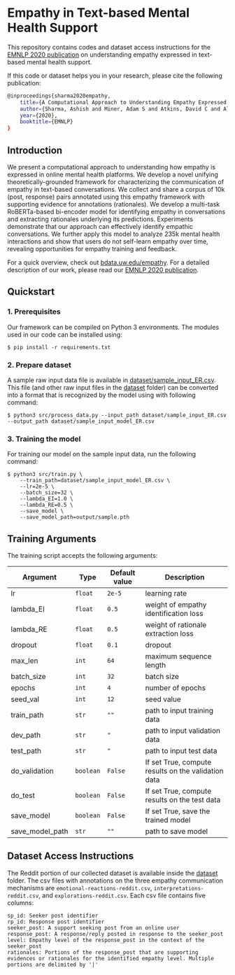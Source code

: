 # Empathy in Text-based Mental Health Support
This repository contains codes and dataset access instructions for the [EMNLP 2020 publication](https://arxiv.org/pdf/2009.08441) on understanding empathy expressed in text-based mental health support.

If this code or dataset helps you in your research, please cite the following publication:
```bash
@inproceedings{sharma2020empathy,
    title={A Computational Approach to Understanding Empathy Expressed in Text-Based Mental Health Support},
    author={Sharma, Ashish and Miner, Adam S and Atkins, David C and Althoff, Tim},
    year={2020},
    booktitle={EMNLP}
}
```

## Introduction

We present a computational approach to understanding how empathy is expressed in online mental health platforms. We develop a novel unifying theoretically-grounded framework for characterizing the communication of empathy in text-based conversations. We collect and share a corpus of 10k (post, response) pairs annotated using this empathy framework with supporting evidence for annotations (rationales). We develop a multi-task RoBERTa-based bi-encoder model for identifying empathy in conversations and extracting rationales underlying its predictions. Experiments demonstrate that our approach can effectively
identify empathic conversations. We further apply this model to analyze 235k mental health interactions and show that users do not self-learn empathy over time, revealing opportunities for empathy training and feedback.

For a quick overview, check out [bdata.uw.edu/empathy](http://bdata.uw.edu/empathy/). For a detailed description of our work, please read our [EMNLP 2020 publication](https://arxiv.org/pdf/2009.08441).

## Quickstart

### 1. Prerequisites

Our framework can be compiled on Python 3 environments. The modules used in our code can be installed using:
```
$ pip install -r requirements.txt
```


### 2. Prepare dataset
A sample raw input data file is available in [dataset/sample_input_ER.csv](dataset/sample_input_ER.csv). This file (and other raw input files in the [dataset](dataset) folder) can be converted into a format that is recognized by the model using with following command:
```
$ python3 src/process_data.py --input_path dataset/sample_input_ER.csv --output_path dataset/sample_input_model_ER.csv
```

### 3. Training the model
For training our model on the sample input data, run the following command:
```
$ python3 src/train.py \
	--train_path=dataset/sample_input_model_ER.csv \
	--lr=2e-5 \
	--batch_size=32 \
	--lambda_EI=1.0 \
	--lambda_RE=0.5 \
	--save_model \
	--save_model_path=output/sample.pth
```


## Training Arguments

The training script accepts the following arguments: 

Argument | Type | Default value | Description
---------|------|---------------|------------
lr | `float` | `2e-5` | learning rate
lambda_EI | `float` | `0.5` | weight of empathy identification loss 
lambda_RE |  `float` | `0.5` | weight of rationale extraction loss
dropout |  `float` | `0.1` | dropout
max_len | `int` | `64` | maximum sequence length
batch_size | `int` | `32` | batch size
epochs | `int` | `4` | number of epochs
seed_val | `int` | `12` | seed value
train_path | `str` | `""` | path to input training data
dev_path | `str` | `"` | path to input validation data
test_path | `str` | `"` | path to input test data
do_validation | `boolean` | `False` | If set True, compute results on the validation data
do_test | `boolean` | `False` | If set True, compute results on the test data
save_model | `boolean` | `False` | If set True, save the trained model  
save_model_path | `str` | `""` | path to save model 


## Dataset Access Instructions

The Reddit portion of our collected dataset is available inside the [dataset](dataset) folder. The csv files with annotations on the three empathy communication mechanisms are `emotional-reactions-reddit.csv`, `interpretations-reddit.csv`, and `explorations-reddit.csv`. Each csv file contains five columns:
```
sp_id: Seeker post identifier
rp_id: Response post identifier
seeker_post: A support seeking post from an online user
response_post: A response/reply posted in response to the seeker_post
level: Empathy level of the response_post in the context of the seeker_post
rationales: Portions of the response_post that are supporting evidences or rationales for the identified empathy level. Multiple portions are delimited by '|'
```


